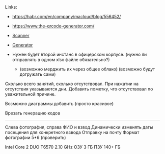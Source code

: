 Links:
- https://habr.com/en/company/macloud/blog/556452/
- https://www.the-qrcode-generator.com/
- [Scanner](https://www.the-qrcode-generator.com/scan)
- [Generator](https://www.qr-code-generator.com/solutions/static-url-qr-code/)

- Нужен будет второй инстанс в офицерском корпусе. (нужно ли отправлять в одном xlsx файле обязательно?)
  - (возможно мерджить их через общее облако) (возможно будут догружать сами)

Сколько всего занятий, сколько отсутствовал. 
При нажатии на отсутствия указываются дни. 
Добавить пометку, что отсутствовал по уважительной причине. 

Возможно диаграммы добавить (просто красивое)

Врезать генерацию кодов


------
Слева фотография, справа ФИО и взвод
Динамически изменять даты посещения для конкретного взвода
Отправку на почту
Формат фотографии 5*6 (проверить)

Intel Core 2 DUO T6570 2.10 GHz
ОЗУ 3 ГБ
ПЗУ 140+ ГБ